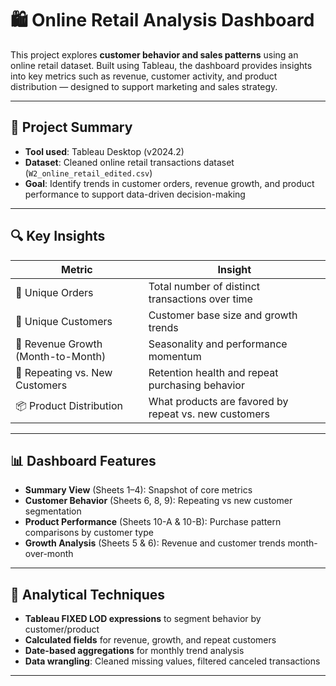 # 🛍️ Online Retail Analysis Dashboard

This project explores **customer behavior and sales patterns** using an online retail dataset. Built using Tableau, the dashboard provides insights into key metrics such as revenue, customer activity, and product distribution — designed to support marketing and sales strategy.

---

## 📌 Project Summary

- **Tool used**: Tableau Desktop (v2024.2)
- **Dataset**: Cleaned online retail transactions dataset (`W2_online_retail_edited.csv`)
- **Goal**: Identify trends in customer orders, revenue growth, and product performance to support data-driven decision-making

---

## 🔍 Key Insights

| Metric                              | Insight |
|------------------------------------|---------|
| 🧾 Unique Orders                   | Total number of distinct transactions over time |
| 👥 Unique Customers                | Customer base size and growth trends |
| 🎯 Revenue Growth (Month-to-Month) | Seasonality and performance momentum |
| 🔁 Repeating vs. New Customers     | Retention health and repeat purchasing behavior |
| 📦 Product Distribution            | What products are favored by repeat vs. new customers |

---

## 📊 Dashboard Features

- **Summary View** (Sheets 1–4): Snapshot of core metrics
- **Customer Behavior** (Sheets 6, 8, 9): Repeating vs new customer segmentation
- **Product Performance** (Sheets 10-A & 10-B): Purchase pattern comparisons by customer type
- **Growth Analysis** (Sheets 5 & 6): Revenue and customer trends month-over-month

---

## 🧠 Analytical Techniques

- **Tableau FIXED LOD expressions** to segment behavior by customer/product
- **Calculated fields** for revenue, growth, and repeat customers
- **Date-based aggregations** for monthly trend analysis
- **Data wrangling**: Cleaned missing values, filtered canceled transactions

---
